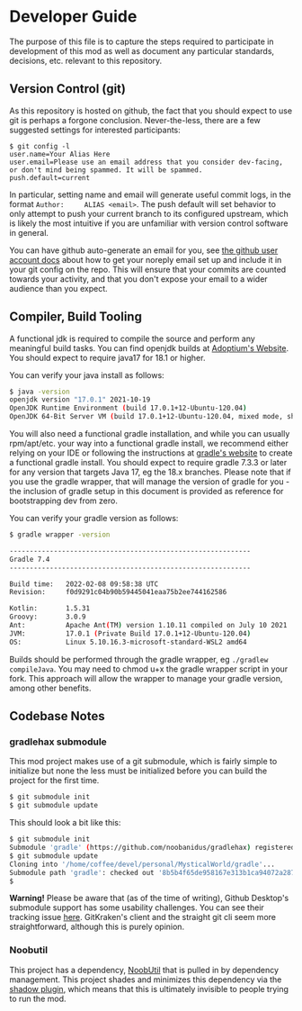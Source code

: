 # Developer Guide

The purpose of this file is to capture the steps required to participate in development of this mod as well as document any particular standards, decisions, etc. relevant to this repository.

## Version Control (git)

As this repository is hosted on github, the fact that you should expect to use git is perhaps a forgone conclusion. Never-the-less, there are a few suggested settings for interested participants:
```
$ git config -l
user.name=Your Alias Here
user.email=Please use an email address that you consider dev-facing, or don't mind being spammed. It will be spammed.
push.default=current
```

In particular, setting name and email will generate useful commit logs, in the format `Author:     ALIAS <email>`. The push default will set behavior to only attempt to push your current branch to its configured upstream, which is likely the most intuitive if you are unfamiliar with version control software in general.

You can have github auto-generate an email for you, see [the github user account docs](https://docs.github.com/en/account-and-profile/setting-up-and-managing-your-github-user-account/managing-email-preferences/setting-your-commit-email-address) about how to get your noreply email set up and include it in your git config on the repo. This will ensure that your commits are counted towards your activity, and that you don't expose your email to a wider audience than you expect.

## Compiler, Build Tooling

A functional jdk is required to compile the source and perform any meaningful build tasks. You can find openjdk builds at [Adoptium's Website](https://adoptium.net/). You should expect to require java17 for 18.1 or higher.

You can verify your java install as follows:
```bash
$ java -version
openjdk version "17.0.1" 2021-10-19
OpenJDK Runtime Environment (build 17.0.1+12-Ubuntu-120.04)
OpenJDK 64-Bit Server VM (build 17.0.1+12-Ubuntu-120.04, mixed mode, sharing)
```

You will also need a functional gradle installation, and while you can usually rpm/apt/etc. your way into a functional gradle install, we recommend either relying on your IDE or following the instructions at [gradle's website](https://docs.gradle.org/current/userguide/installation.html) to create a functional gradle install. You should expect to require gradle 7.3.3 or later for any version that targets Java 17, eg the 18.x branches. Please note that if you use the gradle wrapper, that will manage the version of gradle for you - the inclusion of gradle setup in this document is provided as reference for bootstrapping dev from zero.

You can verify your gradle version as follows:
```bash
$ gradle wrapper -version

------------------------------------------------------------
Gradle 7.4
------------------------------------------------------------

Build time:   2022-02-08 09:58:38 UTC
Revision:     f0d9291c04b90b59445041eaa75b2ee744162586

Kotlin:       1.5.31
Groovy:       3.0.9
Ant:          Apache Ant(TM) version 1.10.11 compiled on July 10 2021
JVM:          17.0.1 (Private Build 17.0.1+12-Ubuntu-120.04)
OS:           Linux 5.10.16.3-microsoft-standard-WSL2 amd64
```

Builds should be performed through the gradle wrapper, eg `./gradlew compileJava`. You may need to chmod u+x the gradle wrapper script in your fork. This approach will allow the wrapper to manage your gradle version, among other benefits.

## Codebase Notes

### gradlehax submodule
This mod project makes use of a git submodule, which is fairly simple to initialize but none the less must be initialized before you can build the project for the first time.

```bash
$ git submodule init
$ git submodule update
```

This should look a bit like this:
```bash
$ git submodule init
Submodule 'gradle' (https://github.com/noobanidus/gradlehax) registered for path 'gradle'
$ git submodule update
Cloning into '/home/coffee/devel/personal/MysticalWorld/gradle'...
Submodule path 'gradle': checked out '8b5b4f65de958167e313b1ca94072a287c44fe17'
$
```

**Warning!**
Please be aware that (as of the time of writing), Github Desktop's submodule support has some usability challenges. You can see their tracking issue [here](https://github.com/desktop/desktop/issues/7523). GitKraken's client and the straight git cli seem more straightforward, although this is purely opinion.

### Noobutil
This project has a dependency, [NoobUtil](https://github.com/MysticMods/NoobUtil) that is pulled in by dependency management. This project shades and minimizes this dependency via the [shadow plugin](https://github.com/johnrengelman/shadow), which means that this is ultimately invisible to people trying to run the mod.